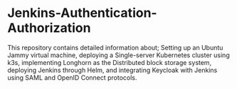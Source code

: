 # Jenkins-Authentication-Authorization
This repository contains detailed information about; Setting up an Ubuntu Jammy virtual machine, deploying a Single-server Kubernetes cluster using k3s, implementing Longhorn as the Distributed block storage system, deploying Jenkins through Helm, and integrating Keycloak with Jenkins using SAML and OpenID Connect protocols.
